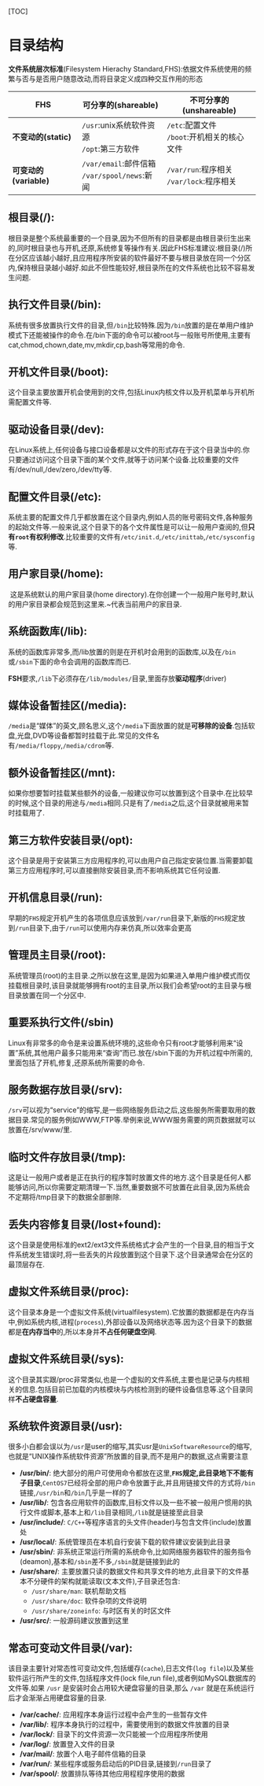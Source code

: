 [TOC]

# 目录结构

**文件系统层次标准**(Filesystem Hierachy Standard,FHS):依据文件系统使用的频繁与否与是否用户随意改动,而将目录定义成四种交互作用的形态

| **FHS**                | 可分享的(shareable)                               | 不可分享的(unshareable)                         |
| ---------------------- | ------------------------------------------------- | ----------------------------------------------- |
| **不变动的(static)**   | `/usr`:unix系统软件资源<br />`/opt`:第三方软件    | `/etc`:配置文件<br />`/boot`:开机相关的核心文件 |
| **可变动的(variable)** | `/var/email`:邮件信箱<br />`/var/spool/news`:新闻 | `/var/run`:程序相关<br />`/var/lock`:程序相关   |

## 根目录(/):

​	根目录是整个系统最重要的一个目录,因为不但所有的目录都是由根目录衍生出来的,同时根目录也与开机,还原,系统修复等操作有关.因此FHS标准建议:根目录(/)所在分区应该越小越好,且应用程序所安装的软件最好不要与根目录放在同一个分区内,保持根目录越小越好.如此不但性能较好,根目录所在的文件系统也比较不容易发生问题.

## 执行文件目录(/bin):

​	系统有很多放置执行文件的目录,但`/bin`比较特殊.因为`/bin`放置的是在单用户维护模式下还能被操作的命令.在/bin下面的命令可以被root与一般账号所使用,主要有cat,chmod,chown,date,mv,mkdir,cp,bash等常用的命令.

## 开机文件目录(/boot):

​	这个目录主要放置开机会使用到的文件,包括Linux内核文件以及开机菜单与开机所需配置文件等.

## 驱动设备目录(/dev):

​	在Linux系统上,任何设备与接口设备都是以文件的形式存在于这个目录当中的.你只要通过访问这个目录下面的某个文件,就等于访问某个设备.比较重要的文件有/dev/null,/dev/zero,/dev/tty等.

## 配置文件目录(/etc):

​	系统主要的配置文件几乎都放置在这个目录内,例如人员的账号密码文件,各种服务的起始文件等.一般来说,这个目录下的各个文件属性是可以让一般用户查阅的,但**只有`root`有权利修改**.比较重要的文件有`/etc/init.d`,`/etc/inittab`,`/etc/sysconfig`等.

## 用户家目录(/home):

​	这是系统默认的用户家目录(home directory).在你创建一个一般用户账号时,默认的用户家目录都会规范到这里来.~代表当前用户的家目录.

## 系统函数库(/lib):

​	系统的函数库非常多,而/lib放置的则是在开机时会用到的函数库,以及在`/bin`或`/sbin`下面的命令会调用的函数库而已.

​	**FSH**要求,`/lib`下必须存在`/lib/modules/`目录,里面存放**驱动程序**(driver)

## 媒体设备暂挂区(/media):

​	`/media`是“媒体”的英文,顾名思义,这个`/media`下面放置的就是**可移除的设备**.包括软盘,光盘,DVD等设备都暂时挂载于此.常见的文件名有`/media/floppy`,`/media/cdrom`等.

## 额外设备暂挂区(/mnt):

​	如果你想要暂时挂载某些额外的设备,一般建议你可以放置到这个目录中.在比较早的时候,这个目录的用途与`/media`相同.只是有了`/media`之后,这个目录就被用来暂时挂载用了.

## 第三方软件安装目录(/opt):

​	这个目录是用于安装第三方应用程序的,可以由用户自己指定安装位置.当需要卸载第三方应用程序时,可以直接删除安装目录,而不影响系统其它任何设置.

## 开机信息目录(/run):

​	早期的`FHS`规定开机产生的各项信息应该放到`/var/run`目录下,新版的`FHS`规定放到`/run`目录下,由于`/run`可以使用内存来仿真,所以效率会更高

## 管理员主目录(/root):

​	系统管理员(root)的主目录.之所以放在这里,是因为如果进入单用户维护模式而仅挂载根目录时,该目录就能够拥有root的主目录,所以我们会希望root的主目录与根目录放置在同一个分区中.

## 重要系执行文件(/sbin)

​	Linux有非常多的命令是来设置系统环境的,这些命令只有root才能够利用来“设置”系统,其他用户最多只能用来“查询”而已.放在/sbin下面的为开机过程中所需的,里面包括了开机,修复,还原系统所需要的命令.

## 服务数据存放目录(/srv):

​	`/srv`可以视为“service”的缩写,是一些网络服务启动之后,这些服务所需要取用的数据目录.常见的服务例如WWW,FTP等.举例来说,WWW服务需要的网页数据就可以放置在/srv/www/里.

## 临时文件存放目录(/tmp):

​	这是让一般用户或者是正在执行的程序暂时放置文件的地方.这个目录是任何人都能够访问,所以你需要定期清理一下.当然,重要数据不可放置在此目录,因为系统会不定期将/tmp目录下的数据全部删除.

## 丢失内容修复目录(/lost+found):

​	这个目录是使用标准的ext2/ext3文件系统格式才会产生的一个目录,目的相当于文件系统发生错误时,将一些丢失的片段放置到这个目录下.这个目录通常会在分区的最顶层存在.

## 虚拟文件系统目录(/proc):

​	这个目录本身是一个虚拟文件系统(virtualfilesystem).它放置的数据都是在内存当中,例如系统内核,进程(`process`),外部设备以及网络状态等.因为这个目录下的数据都是**在内存当中**的,所以本身并**不占任何硬盘空间**.

## 虚拟文件系统目录(/sys):

​	这个目录其实跟/proc非常类似,也是一个虚拟的文件系统,主要也是记录与内核相关的信息.包括目前已加载的内核模块与内核检测到的硬件设备信息等.这个目录同样**不占硬盘容量**.

## 系统软件资源目录(/usr):

​	很多小白都会误以为`/usr`是user的缩写,其实usr是`UnixSoftwareResource`的缩写,也就是“UNIX操作系统软件资源”所放置的目录,而不是用户的数据,这点需要注意

- **/usr/bin/**: 绝大部分的用户可使用命令都放在这里,**`FHS`规定,此目录地下不能有子目录**,`CentOS7`已经将全部的用户命令放置于此,并且用链接文件的方式将`/bin`链接,`/usr/bin`和`/bin`几乎是一样的了
- **/usr/lib/**: 包含各应用软件的函数库,目标文件以及一些不被一般用户惯用的执行文件或脚本,基本上和`/lib`目录相同,`/lib`就是链接至此目录
- **/usr/include/**: `C/C++`等程序语言的头文件(header)与包含文件(include)放置处
- **/usr/local/**: 系统管理员在本机自行安装下载的软件建议安装到此目录
- **/usr/sbin/**: 非系统正常运行所需的系统命令,比如网络服务器软件的服务指令(deamon),基本和`/sbin`差不多,`/sbin`就是链接到此的
- **/usr/share/**: 主要放置只读的数据文件和共享文件的地方,此目录下的文件基本不分硬件的架构就能读取(文本文件),子目录还包含:
  - `/usr/share/man`: 联机帮助文档
  - `/usr/share/doc`: 软件杂项的文件说明
  - `/usr/share/zoneinfo`: 与时区有关的时区文件
- **/usr/src/**: 一般源码建议放置到这里

## 常态可变动文件目录(/var):

​	该目录主要针对常态性可变动文件,包括缓存(`cache`),日志文件(`log file`)以及某些软件运行所产生的文件,包括程序文件(lock file,run file),或者例如MySQL数据库的文件等.如果 `/usr` 是安装时会占用较大硬盘容量的目录,那么 `/var` 就是在系统运行后才会渐渐占用硬盘容量的目录.

- **/var/cache/**: 应用程序本身运行过程中会产生的一些暂存文件
- **/var/lib/**: 程序本身执行的过程中，需要使用到的数据文件放置的目录
- **/var/lock/**: 目录下的文件资源一次只能被一个应用程序所使用
- **/var/log/**: 放置登入文件的目录
- **/var/mail/**: 放置个人电子邮件信箱的目录
- **/var/run/**: 某些程序或服务启动后的PID目录,链接到`/run`目录了
- **/var/spool/**: 放置排队等待其他应用程程序使用的数据


